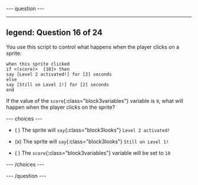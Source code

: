 
--- question ---

---
legend: Question 16 of 24
---

You use this script to control what happens when the player clicks on a sprite:

```blocks3
when this sprite clicked
if <(score)>  [10]> then 
say [Level 2 activated!] for [2] seconds 
else
say [Still on Level 1!] for [2] seconds 
end
```

If the value of the `score`{:class="block3variables"} variable is `9`, what will happen when the player clicks on the sprite?

--- choices ---

- ( ) The sprite will `say`{:class="block3looks"} `Level 2 activated!`

- (x) The sprite will `say`{:class="block3looks"} `Still on Level 1!`

- ( ) The `score`{:class="block3variables"} variable will be set to `10`

--- /choices ---

--- /question ---
